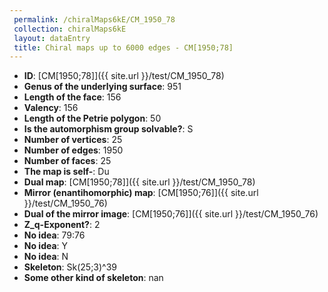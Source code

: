 ```yaml
--- 
 permalink: /chiralMaps6kE/CM_1950_78 
 collection: chiralMaps6kE
 layout: dataEntry
 title: Chiral maps up to 6000 edges - CM[1950;78]
---
```


- **ID**: [CM[1950;78]]({{ site.url }}/test/CM_1950_78)
- **Genus of the underlying surface**: 951
- **Length of the face**: 156
- **Valency**: 156
- **Length of the Petrie polygon**: 50
- **Is the automorphism group solvable?**: S
- **Number of vertices**: 25
- **Number of edges**: 1950
- **Number of faces**: 25
- **The map is self-**: Du
- **Dual map**: [CM[1950;78]]({{ site.url }}/test/CM_1950_78)
- **Mirror (enantihomorphic) map**: [CM[1950;76]]({{ site.url }}/test/CM_1950_76)
- **Dual of the mirror image**: [CM[1950;76]]({{ site.url }}/test/CM_1950_76)
- **Z_q-Exponent?**: 2
- **No idea**:  79:76
- **No idea**: Y
- **No idea**: N
- **Skeleton**: Sk(25;3)^39
- **Some other kind of skeleton**: nan
